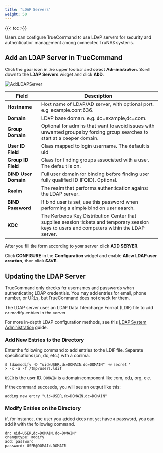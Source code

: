 ```yaml
---
title: "LDAP Servers"
weight: 50
---
```


{{< toc >}}

Users can configure TrueCommand to use LDAP servers for security and authentication management among connected TruNAS systems.

## Add an LDAP Server in TrueCommand

Click the gear icon in the upper toolbar and select **Administration**. Scroll down to the **LDAP Servers** widget and click **ADD**.

![AddLDAPServer](/images/TrueCommand/AddLDAPServer.png "Add LDAP Servers")

| Field | Description |
|---------|-------------|
| **Hostname** | Host name of LDAP/AD server, with optional port. e.g. example.com:636. |
| **Domain** | LDAP base domain. e.g. dc=example,dc=com. |
| **Group Domain** | Optional for admins that want to avoid issues with unwanted groups by forcing group searches to start at a deeper domain. |
| **User ID Field** | Class mapped to login username. The default is uid. |
| **Group ID Field** | Class for finding groups associated with a user. The default is cn. |
| **BIND User Domain** | Full user domain for binding before finding user fully qualified ID (FQID). Optional. |
| **Realm** | The realm that performs authentication against the LDAP server. |
| **BIND Password** | If bind user is set, use this password when performing a simple bind on user search. |
| **KDC** | The Kerberos Key Distribution Center that supplies session tickets and temporary session keys to users and computers within the LDAP server. |

After you fill the form according to your server, click **ADD SERVER**.

Click **CONFIGURE** in the **Configuration** widget and enable **Allow LDAP user creation**, then click **SAVE**.

## Updating the LDAP Server

TrueCommand only checks for usernames and passwords when authenticating LDAP credentials. You may add entries for email, phone number, or URLs, but TrueCommand does not check for them.

The LDAP server uses an LDAP Data Interchange Format (LDIF) file to add or modify entries in the server.

For more in-depth LDAP configuration methods, see this [LDAP System Administration](https://www.oreilly.com/library/view/ldap-system-administration/1565924916/ch04s05.html) guide.

### Add New Entries to the Directory

Enter the following command to add entries to the LDIF file. Separate specifications (cn, dc, etc.) with a comma. 

```
$ ldapmodify -D "uid=USER,dc=DOMAIN,dc=DOMAIN" -w secret \
> -x -a -f /tmp/users.ldif
```

`USER` is the user ID.
`DOMAIN` is a domain component like com, edu, org, etc.

If the command succeeds, you will see an output like this:

`adding new entry "uid=USER,dc=DOMAIN,dc=DOMAIN"`

### Modify Entries on the Directory

If, for instance, the user you added does not yet have a password, you can add it with the following command.

```
dn: uid=USER,dc=DOMAIN,dc=DOMAIN"
changetype: modify
add: password
password: USER@DOMAIN.DOMAIN
```
